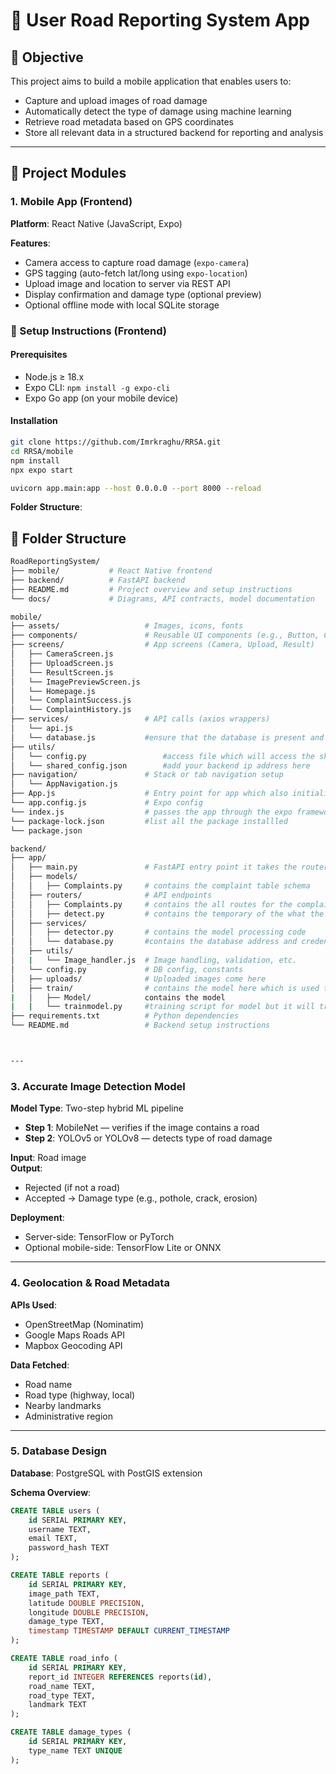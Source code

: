 # 📱 User Road Reporting System App

## 🎯 Objective

This project aims to build a mobile application that enables users to:
- Capture and upload images of road damage
- Automatically detect the type of damage using machine learning
- Retrieve road metadata based on GPS coordinates
- Store all relevant data in a structured backend for reporting and analysis

---

## 🧱 Project Modules

### 1. Mobile App (Frontend)

**Platform**: React Native (JavaScript, Expo)

**Features**:
- Camera access to capture road damage (`expo-camera`)
- GPS tagging (auto-fetch lat/long using `expo-location`)
- Upload image and location to server via REST API
- Display confirmation and damage type (optional preview)
- Optional offline mode with local SQLite storage

### 🚀 Setup Instructions (Frontend)

#### Prerequisites
- Node.js ≥ 18.x
- Expo CLI: `npm install -g expo-cli`
- Expo Go app (on your mobile device)

#### Installation

```bash for frontend using expo go
git clone https://github.com/Imrkraghu/RRSA.git
cd RRSA/mobile
npm install
npx expo start
```

```bash for backend 
uvicorn app.main:app --host 0.0.0.0 --port 8000 --reload
```

**Folder Structure**:
## 📁 Folder Structure

```bash
RoadReportingSystem/
├── mobile/           # React Native frontend
├── backend/          # FastAPI backend
├── README.md         # Project overview and setup instructions
└── docs/             # Diagrams, API contracts, model documentation

mobile/
├── assets/                   # Images, icons, fonts
├── components/               # Reusable UI components (e.g., Button, Card)
├── screens/                  # App screens (Camera, Upload, Result)
│   ├── CameraScreen.js
│   ├── UploadScreen.js
│   └── ResultScreen.js
│   └── ImagePreviewScreen.js
│   └── Homepage.js
│   └── ComplaintSuccess.js
│   └── ComplaintHistory.js
├── services/                 # API calls (axios wrappers)
│   └── api.js
│   └── database.js           #ensure that the database is present and the tables are created 
├── utils/
│   └── config.py                 #access file which will access the shared configuration
│   └── shared_config.json        #add your backend ip address here
├── navigation/               # Stack or tab navigation setup
│   └── AppNavigation.js
├── App.js                    # Entry point for app which also initialize the database
└── app.config.js             # Expo config
└── index.js                  # passes the app through the expo framework to load it
└── package-lock.json         #list all the package installled
└── package.json

backend/
├── app/
│   ├── main.py               # FastAPI entry point it takes the routers, static routes and also have build engine for the database
│   ├── models/               
│   │   ├── Complaints.py     # contains the complaint table schema 
│   ├── routers/              # API endpoints
│   │   ├── Complaints.py     # contains the all routes for the complaint related including the one where data is inserted into the database and also where its fetched
│   │   ├── detect.py         # contains the temporary of the what the model has detetected
│   ├── services/             
│   │   ├── detector.py       # contains the model processing code
│   │   └── database.py       #contains the database address and credentials which you need to change if you are creating your own
│   ├── utils/
│   |   └── Image_handler.js  # Image handling, validation, etc.
│   └── config.py             # DB config, constants
│   ├── uploads/              # Uploaded images come here
│   ├── train/                # contains the model here which is used to process the data
|   │   ├── Model/            contains the model
|   |   └── trainmodel.py     #training script for model but it will train the model in the pytorch but react native will require the tflite version so you need to convert it.    
├── requirements.txt          # Python dependencies
└── README.md                 # Backend setup instructions



---
```
### 3. Accurate Image Detection Model

**Model Type**: Two-step hybrid ML pipeline
- **Step 1**: MobileNet — verifies if the image contains a road
- **Step 2**: YOLOv5 or YOLOv8 — detects type of road damage

**Input**: Road image  
**Output**:  
- Rejected (if not a road)  
- Accepted → Damage type (e.g., pothole, crack, erosion)

**Deployment**:
- Server-side: TensorFlow or PyTorch
- Optional mobile-side: TensorFlow Lite or ONNX

---

### 4. Geolocation & Road Metadata

**APIs Used**:
- OpenStreetMap (Nominatim)
- Google Maps Roads API
- Mapbox Geocoding API

**Data Fetched**:
- Road name
- Road type (highway, local)
- Nearby landmarks
- Administrative region

---

### 5. Database Design

**Database**: PostgreSQL with PostGIS extension

**Schema Overview**:
```sql
CREATE TABLE users (
    id SERIAL PRIMARY KEY,
    username TEXT,
    email TEXT,
    password_hash TEXT
);

CREATE TABLE reports (
    id SERIAL PRIMARY KEY,
    image_path TEXT,
    latitude DOUBLE PRECISION,
    longitude DOUBLE PRECISION,
    damage_type TEXT,
    timestamp TIMESTAMP DEFAULT CURRENT_TIMESTAMP
);

CREATE TABLE road_info (
    id SERIAL PRIMARY KEY,
    report_id INTEGER REFERENCES reports(id),
    road_name TEXT,
    road_type TEXT,
    landmark TEXT
);

CREATE TABLE damage_types (
    id SERIAL PRIMARY KEY,
    type_name TEXT UNIQUE
);
